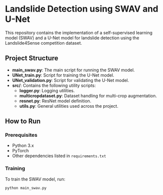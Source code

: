 # Landslide Detection using SWAV and U-Net

This repository contains the implementation of a self-supervised learning model (SWAV) and a U-Net model for landslide detection using the Landslide4Sense competition dataset.

## Project Structure

- **main_swav.py**: The main script for running the SWAV model.
- **UNet_train.py**: Script for training the U-Net model.
- **UNet_validation.py**: Script for validating the U-Net model.
- **src/**: Contains the following utility scripts:
  - **logger.py**: Logging utilities.
  - **multicropdataset.py**: Dataset handling for multi-crop augmentation.
  - **resnet.py**: ResNet model definition.
  - **utils.py**: General utilities used across the project.

## How to Run

### Prerequisites

- Python 3.x
- PyTorch
- Other dependencies listed in `requirements.txt`

### Training

To train the SWAV model, run:

```bash
python main_swav.py

